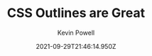 ---
title: "CSS Outlines are Great"
description:
author:
  - Kevin Powell
date: 2021-09-29T21:46:14.950Z
tags:
  - video
categories:
  - video
url: "https://kevinpowell.co"
image:
service:
  - youtube
videoID: ypNpmXfFfXI
---